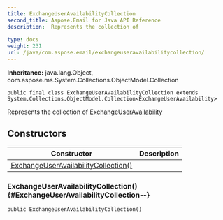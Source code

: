 ```yaml
---
title: ExchangeUserAvailabilityCollection
second_title: Aspose.Email for Java API Reference
description:  Represents the collection of 
 
type: docs
weight: 231
url: /java/com.aspose.email/exchangeuseravailabilitycollection/
---
```

**Inheritance:**
java.lang.Object, com.aspose.ms.System.Collections.ObjectModel.Collection
```
public final class ExchangeUserAvailabilityCollection extends System.Collections.ObjectModel.Collection<ExchangeUserAvailability>
```

Represents the collection of [ExchangeUserAvailability](../../com.aspose.email/exchangeuseravailability)
## Constructors

| Constructor | Description |
| --- | --- |
| [ExchangeUserAvailabilityCollection()](#ExchangeUserAvailabilityCollection--) |  |
### ExchangeUserAvailabilityCollection() {#ExchangeUserAvailabilityCollection--}
```
public ExchangeUserAvailabilityCollection()
```


